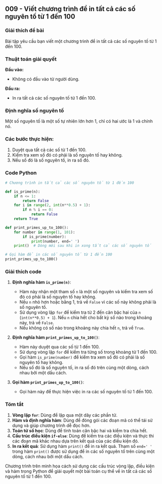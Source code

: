 ## 009 - Viết chương trình để in tất cả các số nguyên tố từ 1 đến 100

### Giải thích đề bài

Bài tập yêu cầu bạn viết một chương trình để in tất cả các số nguyên tố từ 1 đến 100.

### Thuật toán giải quyết

**Đầu vào:**

- Không có đầu vào từ người dùng.

**Đầu ra:**

- In ra tất cả các số nguyên tố từ 1 đến 100.

### Định nghĩa số nguyên tố

Một số nguyên tố là một số tự nhiên lớn hơn 1, chỉ có hai ước là 1 và chính nó.

### Các bước thực hiện:

1. Duyệt qua tất cả các số từ 1 đến 100.
2. Kiểm tra xem số đó có phải là số nguyên tố hay không.
3. Nếu số đó là số nguyên tố, in ra số đó.

### Code Python

```python
# Chương trình in tất cả các số nguyên tố từ 1 đến 100

def is_prime(n):
    if n <= 1:
        return False
    for i in range(2, int(n**0.5) + 1):
        if n % i == 0:
            return False
    return True

def print_primes_up_to_100():
    for number in range(1, 101):
        if is_prime(number):
            print(number, end=' ')
    print()  # Dòng mới sau khi in xong tất cả các số nguyên tố

# Gọi hàm để in các số nguyên tố từ 1 đến 100
print_primes_up_to_100()
```

### Giải thích code

1. **Định nghĩa hàm `is_prime(n)`**:

   - Hàm này nhận một tham số `n` là một số nguyên và kiểm tra xem số đó có phải là số nguyên tố hay không.
   - Nếu `n` nhỏ hơn hoặc bằng 1, trả về `False` vì các số này không phải là số nguyên tố.
   - Sử dụng vòng lặp `for` để kiểm tra từ 2 đến căn bậc hai của `n` (`int(n**0.5) + 1`). Nếu `n` chia hết cho bất kỳ số nào trong khoảng này, trả về `False`.
   - Nếu không có số nào trong khoảng này chia hết `n`, trả về `True`.

2. **Định nghĩa hàm `print_primes_up_to_100()`**:

   - Hàm này duyệt qua các số từ 1 đến 100.
   - Sử dụng vòng lặp `for` để kiểm tra từng số trong khoảng từ 1 đến 100.
   - Gọi hàm `is_prime(number)` để kiểm tra xem số đó có phải là số nguyên tố hay không.
   - Nếu số đó là số nguyên tố, in ra số đó trên cùng một dòng, cách nhau bởi một dấu cách.

3. **Gọi hàm `print_primes_up_to_100()`**:
   - Gọi hàm này để thực hiện việc in ra các số nguyên tố từ 1 đến 100.

### Tóm tắt

1. **Vòng lặp `for`**: Dùng để lặp qua một dãy các phần tử.
2. **Hàm và định nghĩa hàm**: Dùng để đóng gói các đoạn mã có thể tái sử dụng và giúp chương trình dễ đọc hơn.
3. **Toán tử số học**: Dùng để tính toán căn bậc hai và kiểm tra chia hết.
4. **Cấu trúc điều kiện `if-else`**: Dùng để kiểm tra các điều kiện và thực thi các đoạn mã khác nhau dựa trên kết quả của các điều kiện đó.
5. **In ra kết quả**: Sử dụng hàm `print()` để in ra kết quả. Tham số `end=' '` trong hàm `print()` được sử dụng để in các số nguyên tố trên cùng một dòng, cách nhau bởi một dấu cách.

Chương trình trên minh họa cách sử dụng các cấu trúc vòng lặp, điều kiện và hàm trong Python để giải quyết một bài toán cụ thể về in tất cả các số nguyên tố từ 1 đến 100.
